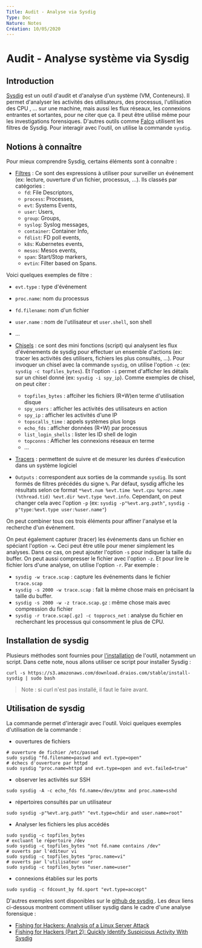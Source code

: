 ```yaml
---
Title: Audit - Analyse via Sysdig
Type: Doc
Nature: Notes
Création: 10/05/2020
---
```


# Audit - Analyse système via Sysdig

## Introduction
[Sysdig](https://github.com/draios/sysdig/wiki) est un outil d'audit et d'analyse d'un système (VM, Conteneurs). Il permet d'analyser les activités des utilisateurs, des processus, l'utilisation des CPU , ... sur une machine, mais aussi les flux réseaux, les connexions entrantes et sortantes, pour ne citer que ça. Il peut être utilisé même pour les investigations forensiques. D'autres outils comme [Falco](https://falco.org/#resources) utilisent les filtres de Sysdig. Pour interagir avec l'outil, on utilise la commande `sysdig`.

## Notions à connaître
Pour mieux comprendre Sysdig, certains éléments sont à connaître :
- [Filtres](https://github.com/draios/sysdig/wiki/Sysdig-User-Guide) : Ce sont des expressions à utiliser pour surveiller un événement (ex: lecture, ouverture d'un fichier, processus, ...). Ils classés par catégories :
  - `fd`: File Descriptors,
  - `process`: Processes,
  - `evt`: Systems Events,
  - `user`: Users,
  - `group`: Groups,
  - `syslog`: Syslog messages,
  - `container`: Container Info,
  - `fdlist`: FD poll events,
  - `k8s`: Kubernetes events,
  - `mesos`: Mesos events,
  - `span`: Start/Stop markers,
  - `evtin`: Filter based on Spans.

 Voici quelques exemples de filtre :
  - `evt.type` : type d'événement
  - `proc.name`: nom du processus
  - `fd.filename`: nom d'un fichier
  - `user.name` : nom de l'utilisateur et `user.shell`, son shell
  - ...

- [Chisels](https://github.com/draios/sysdig/wiki/Chisels-User-Guide) : ce sont des mini fonctions (script) qui analysent les flux d'événements de sysdig pour effectuer un ensemble d'actions (ex: tracer les activités des utilisers, fichiers les plus consultés, ...). Pour invoquer un chisel avec la commande `sysdig`, on utilise l'option `-c` (ex: `sysdig -c topfiles_bytes`). Et l'option `-i` permet d'afficher les détails sur un chisel donné (ex: `sysdig -i spy_ip`). Comme exemples de chisel, on peut citer :
  - `topfiles_bytes` : affciher les fichiers (R+W)en terme d'utilisation disque
  - `spy_users` : afficher les activités des utilisateurs en action
  - `spy_ip` : afficher les activités d'une IP
  - `topscalls_time` : appels systèmes plus longs
  - `echo_fds` : afficher données (R+W) par processus
  - `list_login_shells` : lister les ID shell de login
  - `topconns` : Afficher les connexions réseaux en terme
  - ...

- [Tracers](https://github.com/draios/sysdig/wiki/Tracers) : permettent de suivre et de mesurer les durées d'exécution dans un système logiciel
- ``Outputs`` : correspondent aux sorties de la commande `sysdig`. Ils sont formés de filtres précédés du signe `%`. Par défaut, sysdig affiche les résultats selon ce format `*%evt.num %evt.time %evt.cpu %proc.name (%thread.tid) %evt.dir %evt.type %evt.info`. Cependant, on peut changer cela avec l'option `-p` (ex: `sysdig -p"%evt.arg.path"`, `sysdig -p"type:%evt.type user:%user.name"`)

On peut combiner tous ces trois éléments pour affiner l'analyse et la recherche d'un événement.

On peut également capturer (tracer) les événements dans un fichier en spéciant l'option `-w`. Ceci peut être utile pour mener simplement les analyses. Dans ce cas, on peut ajouter l'option `-s` pour indiquer la taille du buffer. On peut aussi compresser le fichier avec l'option `-z`. Et pour lire le fichier lors d'une analyse, on utilise l'option `-r`.
Par exemple :
- `sysdig -w trace.scap` : capture les événements dans le fichier `trace.scap`
- `sysdig -s 2000 -w trace.scap` : fait la même chose mais en précisant la taille du buffer.
- `sysdig -s 2000 -w -z trace.scap.gz` : même chose mais avec compression du fichier
- `sysdig -r trace.scap[.gz] -c topprocs_net` : analyse du fichier en recherchant les processus qui consomment le plus de CPU.

## Installation de sysdig
Plusieurs méthodes sont fournies pour [l'installation](https://github.com/draios/sysdig/wiki/How-to-Install-Sysdig-for-Linux) de l'outil, notamment un script. Dans cette note, nous allons utiliser ce script pour installer Sysdig :
```
curl -s https://s3.amazonaws.com/download.draios.com/stable/install-sysdig | sudo bash
```
> Note : si curl n'est pas installé, il faut le faire avant.

## Utilisation de sysdig
La commande permet d'interagir avec l'outil. Voici quelques exemples d'utilisation de la commande :
- ouvertures de fichiers
```
# ouverture de fichier /etc/passwd
sudo sysdig "fd.filename=passwd and evt.type=open"
# échecs d'ouverture par httpd
sudo sysdig "proc.name=httpd and evt.type=open and evt.failed=true"
```
- observer les activités sur SSH
```
sudo sysdig -A -c echo_fds fd.name=/dev/ptmx and proc.name=sshd
```
- répertoires consultés par un utilisateur
```
sudo sysdig -p"%evt.arg.path" "evt.type=chdir and user.name=root"
```
- Analyser les fichiers les plus accédés
```
sudo sysdig -c topfiles_bytes  
# excluant le répertoire /dev
sudo sysdig -c topfiles_bytes "not fd.name contains /dev"
# ouverts par l'éditeur vi
sudo sysdig -c topfiles_bytes "proc.name=vi"  
# ouverts par l'utilisateur user
sudo sysdig -c topfiles_bytes "user.name=user"  
```
- connexions établies sur les ports
```
sudo sysdig -c fdcount_by fd.sport "evt.type=accept"  
```

D'autres exemples sont disponibles sur le [github de sysdig ](https://github.com/draios/sysdig/wiki/Sysdig-Examples). Les deux liens ci-dessous montrent comment utiliser sysdig dans le cadre d'une analyse forensique :
- [Fishing for Hackers: Analysis of a Linux Server Attack](http://draios.com/fishing-for-hackers/)
- [Fishing for Hackers (Part 2): Quickly Identify Suspicious Activity With Sysdig](http://draios.com/fishing-for-hackers-part-2/)
